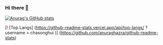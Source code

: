 ### Hi there 👋

<!--
**chasonghui/chasonghui** is a ✨ _special_ ✨ repository because its `README.md` (this file) appears on your GitHub profile.

Here are some ideas to get you started:

- 🔭 I’m currently working on ...
- 🌱 I’m currently learning ...
- 👯 I’m looking to collaborate on ...
- 🤔 I’m looking for help with ...
- 💬 Ask me about ...
- 📫 How to reach me: ...
- 😄 Pronouns: ...
- ⚡ Fun fact: ...
-->
[![Anurag's GitHub stats](https://github-readme-stats.vercel.app/api?username=chasonghui)](https://github.com/anuraghazra/github-readme-stats)
                                         
[! [Top Langs] (https://github-readme-stats.vercel.app/api/top-langs/ ? username = chasonghui )] (https://github.com/anuraghazra/github-readme-stats)
